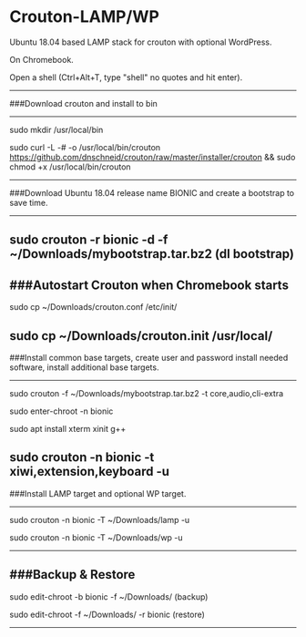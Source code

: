 # Crouton-LAMP/WP
Ubuntu 18.04 based LAMP stack for crouton with optional WordPress.

On Chromebook.

Open a shell (Ctrl+Alt+T, type "shell" no quotes and hit enter).
_______________________________________________________
###Download crouton and install to bin
_______________________________________________________
sudo mkdir /usr/local/bin

sudo curl -L -# -o /usr/local/bin/crouton https://github.com/dnschneid/crouton/raw/master/installer/crouton && sudo chmod +x /usr/local/bin/crouton
_______________________________________________________
###Download Ubuntu 18.04 release name BIONIC and create a bootstrap to save time.
_______________________________________________________
sudo crouton -r bionic -d -f ~/Downloads/mybootstrap.tar.bz2 (dl bootstrap)
-------------------------------------------------------
###Autostart Crouton when Chromebook starts
------------------------------------------------------
sudo cp ~/Downloads/crouton.conf /etc/init/

sudo cp ~/Downloads/crouton.init /usr/local/
-------------------------------------------------------
###Install common base targets, create user and password install needed software, install additional base targets.
_______________________________________________________

sudo crouton -f ~/Downloads/mybootstrap.tar.bz2 -t core,audio,cli-extra

sudo enter-chroot -n bionic

sudo apt install xterm xinit g++

sudo crouton -n bionic -t xiwi,extension,keyboard -u
-------------------------------------------------------
###Install LAMP target and optional WP target.
_______________________________________________________
sudo crouton -n bionic -T ~/Downloads/lamp -u

sudo crouton -n bionic -T ~/Downloads/wp -u
_______________________________________________________
###Backup & Restore
-------------------------------------------------------

sudo edit-chroot -b bionic -f ~/Downloads/ (backup)

sudo edit-chroot -f ~/Downloads/ -r bionic
(restore)

--------------------------------------------------------


